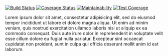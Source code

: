 [![Build Status](https://www.travis-ci.org/enJames/BEConnect.svg?branch=develop)](https://www.travis-ci.org/enJames/BEConnect)
[![Coverage Status](https://coveralls.io/repos/github/enJames/BEConnect/badge.svg?branch=develop)](https://coveralls.io/github/enJames/BEConnect?branch=develop)
[![Maintainability](https://api.codeclimate.com/v1/badges/0585d8a5d72ace6c308c/maintainability)](https://codeclimate.com/github/enJames/BEConnect/maintainability)
[![Test Coverage](https://api.codeclimate.com/v1/badges/0585d8a5d72ace6c308c/test_coverage)](https://codeclimate.com/github/enJames/BEConnect/test_coverage)

Lorem ipsum dolor sit amet, consectetur adipisicing elit, sed do eiusmod tempor incididunt ut labore et dolore magna aliqua. Ut enim ad minim veniam, quis nostrud exercitation ullamco laboris nisi ut aliquip ex ea commodo consequat. Duis aute irure dolor in reprehenderit in voluptate velit esse cillum dolore eu fugiat nulla pariatur. Excepteur sint occaecat cupidatat non proident, sunt in culpa qui officia deserunt mollit anim id est laborum.
